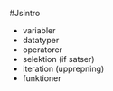 #Jsintro

* variabler
* datatyper
* operatorer
* selektion (if satser)
* iteration (upprepning)
* funktioner